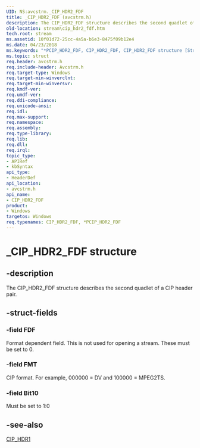 ```yaml
---
UID: NS:avcstrm._CIP_HDR2_FDF
title: _CIP_HDR2_FDF (avcstrm.h)
description: The CIP_HDR2_FDF structure describes the second quadlet of a CIP header pair.
old-location: stream\cip_hdr2_fdf.htm
tech.root: stream
ms.assetid: 10f01d72-25cc-4a5a-b6e3-8475f09b12e4
ms.date: 04/23/2018
ms.keywords: "*PCIP_HDR2_FDF, CIP_HDR2_FDF, CIP_HDR2_FDF structure [Streaming Media Devices], PCIP_HDR2_FDF, PCIP_HDR2_FDF structure pointer [Streaming Media Devices], _CIP_HDR2_FDF, avcsref_47436092-ff0a-4bd4-97f2-a241da9f328a.xml, avcstrm/CIP_HDR2_FDF, avcstrm/PCIP_HDR2_FDF, stream.cip_hdr2_fdf"
ms.topic: struct
req.header: avcstrm.h
req.include-header: Avcstrm.h
req.target-type: Windows
req.target-min-winverclnt: 
req.target-min-winversvr: 
req.kmdf-ver: 
req.umdf-ver: 
req.ddi-compliance: 
req.unicode-ansi: 
req.idl: 
req.max-support: 
req.namespace: 
req.assembly: 
req.type-library: 
req.lib: 
req.dll: 
req.irql: 
topic_type:
- APIRef
- kbSyntax
api_type:
- HeaderDef
api_location:
- avcstrm.h
api_name:
- CIP_HDR2_FDF
product:
- Windows
targetos: Windows
req.typenames: CIP_HDR2_FDF, *PCIP_HDR2_FDF
---
```


# _CIP_HDR2_FDF structure


## -description


The CIP_HDR2_FDF structure describes the second quadlet of a CIP header pair.


## -struct-fields




### -field FDF

Format dependent field. This is not used for opening a stream. These must be set to 0.


### -field FMT

CIP format. For example, 000000 = DV and 100000 = MPEG2TS.


### -field Bit10

Must be set to 1:0


## -see-also




<a href="https://docs.microsoft.com/windows-hardware/drivers/ddi/content/avcstrm/ns-avcstrm-_cip_hdr1">CIP_HDR1</a>
 

 

